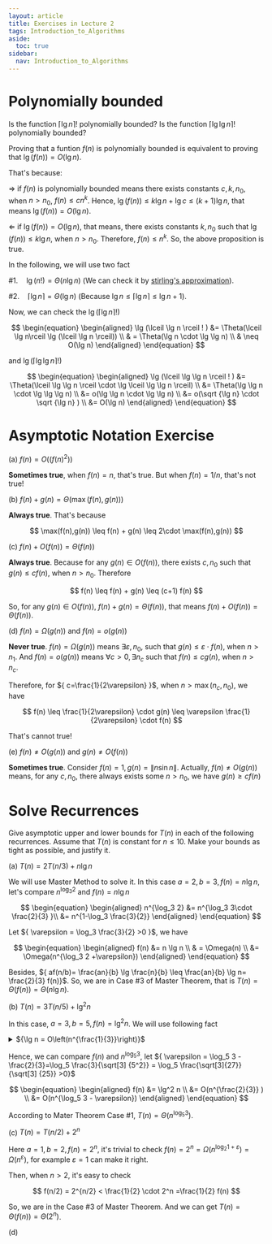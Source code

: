 ```yaml
---
layout: article
title: Exercises in Lecture 2
tags: Introduction_to_Algorithms
aside:
  toc: true
sidebar:
  nav: Introduction_to_Algorithms
---
```


# Polynomially bounded

Is the function ${ \lceil \lg n \rceil  ! }$ polynomially bounded? Is the function ${ \lceil \lg \lg n \rceil !}$ polynomially bounded?

Proving that a funtion ${ f(n) }$ is polynomially bounded is equivalent to proving that ${ \lg (f(n)) = O(\lg n)}$. 

<!--more-->

That's because:

${\Rightarrow}$ if ${ f(n) }$ is polynomially bounded means there exists constants ${ c,k,n_0 }$, when ${ n>n_0 }$, ${ f(n)\leq cn^k }$. Hence, ${ \lg (f(n)) \leq k \lg n + \lg c \leq (k+1) \lg n }$, that means ${ \lg (f(n)) = O(\lg n) }$.

${\Leftarrow}$ if ${ \lg (f(n)) = O(\lg n) }$, that means, there exists constants ${ k,n_0 }$ such that ${ \lg (f(n)) \leq k \lg n }$, when ${ n>n_0 }$. Therefore, ${ f(n) \leq n^k }$. So, the 
above proposition is true.

In the following, we will use two fact

${\#1. \quad \lg (n!) = \Theta(n\lg n)}$ (We can check it by [stirling's approximation](https://en.wikipedia.org/wiki/Stirling%27s_approximation)).

${\#2. \quad \lceil \lg n \rceil = \Theta(\lg n)}$ (Because ${ \lg n \leq \lceil \lg n \rceil \leq \lg n +1 }$).

Now, we can check the ${ \lg (\lceil \lg n \rceil  ! )}$ 

<center>$$
\begin{equation}
\begin{aligned}
\lg (\lceil \lg n \rceil  ! ) &= \Theta(\lceil \lg n\rceil \lg (\lceil \lg n \rceil)) \\
& = \Theta(\lg n \cdot \lg \lg n) \\
& \neq O(\lg n)
\end{aligned}
\end{equation}
$$</center>

and ${ \lg (\lceil \lg \lg n \rceil  ! )}$

<center>$$
\begin{equation}
\begin{aligned}
\lg (\lceil \lg \lg n \rceil  ! ) &= \Theta(\lceil \lg \lg n \rceil \cdot \lg \lceil \lg \lg n \rceil) \\
&= \Theta(\lg \lg n \cdot \lg \lg \lg n) \\
&= o(\lg \lg n \cdot \lg \lg n) \\
&= o(\sqrt {\lg n} \cdot \sqrt {\lg n} ) \\
&= O(\lg n)
\end{aligned}
\end{equation}
$$</center>

# Asymptotic Notation Exercise

(a) ${ f(n)=O((f(n)^2)) }$

<b>Sometimes true</b>, when ${ f(n)=n }$, that's true. But when ${ f(n) = 1/n }$, that's not true!

(b) ${ f(n) + g(n) = \Theta\left(\max\left(f(n),g(n)\right)\right) }$

<b>Always true</b>. That's because

<center>$$
\max(f(n),g(n)) \leq f(n) + g(n) \leq 2\cdot \max(f(n),g(n))
$$</center>

(c) ${ f(n)+O(f(n)) =\Theta(f(n)) }$

<b>Always true</b>. Because for any ${ g(n) \in O(f(n)) }$, there exists ${ c,n_0 }$ such that ${ g(n) \leq c f(n) }$, when ${ n>n_0 }$. Therefore

<center>$$
f(n) \leq f(n) + g(n) \leq (c+1) f(n)
$$</center>

So, for any ${ g(n) \in O(f(n)) }$, ${ f(n) + g(n) = \Theta (f(n)) }$, that means ${ f(n)+O(f(n))=\Theta(f(n)) }$.

(d) ${ f(n) = \Omega(g(n)) }$ and ${ f(n) = o(g(n)) }$

<b>Never true</b>. ${ f(n) = \Omega(g(n)) }$ means ${ \exists \varepsilon, n_0 }$, such that ${ g(n) \leq \varepsilon \cdot f(n) }$, when ${ n>n_1 }$. And ${ f(n) = o(g(n)) }$ means ${ \forall c >0, \exists n_c }$ such that ${ f(n) \leq c g(n) }$, when ${ n>n_c }$.

Therefore, for ${ c=\frac{1}{2\varepsilon}  }$, when ${ n > \max (n_c, n_0) }$, we have

<center>$$
f(n) \leq \frac{1}{2\varepsilon} \cdot g(n) \leq \varepsilon \frac{1}{2\varepsilon} \cdot f(n)
$$</center>

That's cannot true!

(e) ${ f(n)\neq O(g(n)) }$ and ${ g(n)\neq O(f(n)) }$

<b>Sometimes true</b>. Consider ${ f(n) = 1, g(n) = \lVert n \sin n \rVert}$. Actually, ${ f(n) \neq O( g(n)) }$ means, for any ${ c,n_0 }$, there always exists some ${ n>n_0 }$, we have ${g(n) \geq cf(n) }$

# Solve Recurrences

Give asymptotic upper and lower bounds for ${ T(n) }$ in each of the following recurrences. Assume that ${ T(n) }$ is constant for ${ n\leq 10 }$. Make your bounds as tight as possible, and justify it.

(a) ${ T(n) = 2T(n/3)+ n\lg n}$

We will use Master Method to solve it. In this case ${ a=2,b=3,f(n)=n \lg n }$, let's compare  ${ n^{\log_3 2} }$ and ${ f(n)=n \lg n }$

<center>$$
\begin{equation}
\begin{aligned}
n^{\log_3 2} &= n^{\log_3 3\cdot \frac{2}{3} }\\
&= n^{1-\log_3 \frac{3}{2}}
\end{aligned}
\end{equation}
$$</center>

Let ${ \varepsilon = \log_3 \frac{3}{2} >0 }$, we have 

<center>$$
\begin{equation}
\begin{aligned}
f(n) &= n \lg n \\
& = \Omega(n) \\
&= \Omega(n^{\log_3 2 +\varepsilon})
\end{aligned}
\end{equation}
$$</center>

Besides, ${ af(n/b)= \frac{an}{b} \lg \frac{n}{b} \leq \frac{an}{b} \lg n= \frac{2}{3} f(n)}$. So, we are in Case \#3 of Master Theorem, that is ${ T(n)= \Theta(f(n))=\Theta(n \lg n)}$.

(b) ${ T(n)=3T(n/5) + \lg^2 n }$

In this case, ${ a=3,b=5,f(n)=\lg^2 n }$. We will use following fact
<details><summary>
${\lg n = O\left(n^{\frac{1}{3}}\right)}$</summary>

Let ${ g(n)= \frac{3}{\ln 2} \cdot n^{\frac{1}{3}} - \lg n }$, then 

<center>$$
g'(n) = \frac{1}{\ln 2}\cdot (n^{-\frac{2}{3}} - n^{-1})
$$</center>

It's easy to check, ${ g'(n) <0 }$ when ${ n<1 }$, and ${g'(n) \geq 0 }$ when ${ n \geq 1 }$.

So, ${ g(n) \geq g(1)=\frac{3}{\ln 2} >0 }$, that means ${ \lg n = O (n^{\frac{1}{3}} ) }$.

</details>

Hence, we can compare ${ f(n) }$ and ${ n^{\log_5 3} }$, let ${ \varepsilon = \log_5 3 -  \frac{2}{3}=\log_5 \frac{3}{\sqrt[3] {5^2}} = \log_5 \frac{\sqrt[3]{27}}{\sqrt[3] {25}} >0}$

<center>$$
\begin{equation}
\begin{aligned}
f(n) &= \lg^2 n \\
&= O(n^{\frac{2}{3}} ) \\
&= O(n^{\log_5 3 - \varepsilon})
\end{aligned}
\end{equation}
$$</center>

According to Mater Theorem Case \#1, ${ T(n)=\Theta(n^{\log_5 3}) }$.

(c) ${ T(n) = T(n/2) + 2^n }$

Here ${ a=1,b=2, f(n)=2^n }$, it's trivial to check ${ f(n)=2^n = \Omega(n^{\log_2 1 + \varepsilon})=\Omega(n^{ \varepsilon}) }$, for example ${ \varepsilon = 1 }$ can make it right.

Then, when ${ n > 2 }$, it's easy to check 

<center>$$
f(n/2) = 2^{n/2} < \frac{1}{2} \cdot 2^n =\frac{1}{2} f(n)
$$</center>

So, we are in the Case \#3 of Master Theorem. And we can get ${ T(n)= \Theta(f(n))=\Theta(2^n) }$.

(d)